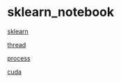 # sklearn_notebook

[sklearn](sklearn.ipynb)

[thread](thread.ipynb)

[process](process.ipynb)

[cuda](cuda.ipynb)

